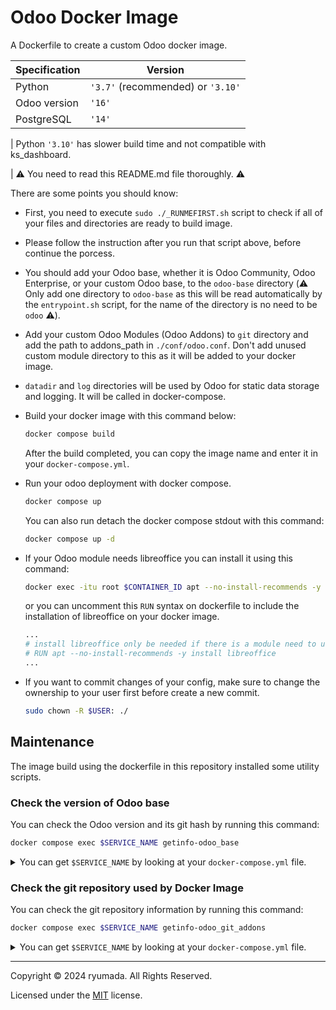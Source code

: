 # Odoo Docker Image
A Dockerfile to create a custom Odoo docker image.

| Specification | Version |
|----|----|
|Python|`'3.7'` (recommended) or `'3.10'`|
|Odoo version|`'16'`|
|PostgreSQL|`'14'`|

| Python `'3.10'` has slower build time and not compatible with ks_dashboard.

| ⚠️ You need to read this README.md file thoroughly. ⚠️

There are some points you should know:

- First, you need to execute `sudo ./_RUNMEFIRST.sh` script to check if all of your files and directories are ready to build image.

- Please follow the instruction after you run that script above, before continue the porcess.

- You should add your Odoo base, whether it is Odoo Community, Odoo Enterprise, or your custom Odoo base, to the `odoo-base` directory (⚠️ Only add one directory to `odoo-base` as this will be read automatically by the `entrypoint.sh` script, for the name of the directory is no need to be `odoo` ⚠️).

- Add your custom Odoo Modules (Odoo Addons) to `git` directory and add the path to addons_path in `./conf/odoo.conf`. Don't add unused custom module directory to this as it will be added to your docker image.

- `datadir` and `log` directories will be used by Odoo for static data storage and logging. It will be called in docker-compose.

- Build your docker image with this command below:

  ```bash
  docker compose build
  ```

  After the build completed, you can copy the image name and enter it in your `docker-compose.yml`.

- Run your odoo deployment with docker compose.

  ```bash
  docker compose up
  ```

  You can also run detach the docker compose stdout with this command:

  ```bash
  docker compose up -d
  ```
  

- If your Odoo module needs libreoffice you can install it using this command:

  ```bash
  docker exec -itu root $CONTAINER_ID apt --no-install-recommends -y install libreoffice
  ```

  or you can uncomment this `RUN` syntax on dockerfile to include the installation of libreoffice on your docker image.

  ```dockerfile
  ...
  # install libreoffice only be needed if there is a module need to use libreoffice featrue
  # RUN apt --no-install-recommends -y install libreoffice
  ...
  ```

- If you want to commit changes of your config, make sure to change the ownership to your user first before create a new commit.
  ```bash
  sudo chown -R $USER: ./
  ```

## Maintenance
The image build using the dockerfile in this repository installed some utility scripts.

### Check the version of Odoo base
You can check the Odoo version and its git hash by running this command:

```bash
docker compose exec $SERVICE_NAME getinfo-odoo_base
```

<details>
  <summary>You can get <code>$SERVICE_NAME</code> by looking at your <code>docker-compose.yml</code> file. </summary>

  ```dockerfile
  ...
  services:
    # Enter the correct the service name, you can use company name (example: sudoerp)
    enter_the_correct_service_name: <<<<<<<<<<<<<<<<<<<<<<<<<<<<<<<
      # Enter the correct image name below (format: username/repo:tag, example: odoo:16.0)
      image: username/repo:tag
      build:
        context: .
        dockerfile: dockerfile
      # Because we use host ne
  ...
  ```
</details>

### Check the git repository used by Docker Image
You can check the git repository information by running this command:

```bash
docker compose exec $SERVICE_NAME getinfo-odoo_git_addons
```

<details>
  <summary>You can get <code>$SERVICE_NAME</code> by looking at your <code>docker-compose.yml</code> file. </summary>

  ```dockerfile
  ...
  services:
    # Enter the correct the service name, you can use company name (example: sudoerp)
    enter_the_correct_service_name: <<<<<<<<<<<<<<<<<<<<<<<<<<<<<<<
      # Enter the correct image name below (format: username/repo:tag, example: odoo:16.0)
      image: username/repo:tag
      build:
        context: .
        dockerfile: dockerfile
      # Because we use host ne
  ...
  ```
</details>

---

Copyright © 2024 ryumada. All Rights Reserved.

Licensed under the [MIT](LICENSE) license.
